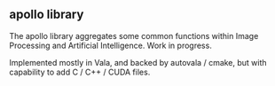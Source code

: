 ## apollo library

The apollo library aggregates some common functions within Image Processing and Artificial Intelligence.  Work in progress.  

Implemented mostly in Vala, and backed by autovala / cmake, but with capability to add C / C++ / CUDA files.
